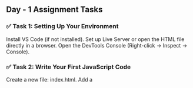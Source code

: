## Day - 1 Assignment Tasks

### ✅ Task 1: Setting Up Your Environment

Install VS Code (if not installed).
Set up Live Server or open the HTML file directly in a browser.
Open the DevTools Console (Right-click → Inspect → Console).

### ✅ Task 2: Write Your First JavaScript Code

Create a new file: index.html.
Add a <script> tag inside the HTML file or link an external script.js.
Inside script.js, write a simple greeting program:
console.log("Hello, tapaScript!");
console.log("Welcome to 40 Days of JavaScript!");
document.write("Check the browser console for a message!");
Run the HTML file in the browser and check:
The console log prints the text.
The document.write() outputs text on the webpage.

### ✅ Task 3: Experiment with Different JavaScript Loading Methods

Add the script in <head>, end of the <body> tag.
Use async and defer attributes
Understand the difefrences.

### ✅ Task 4: Take Notes and Submit

Hope you have captured a good notes of your learning.
On the Discord, you will find 40 Days of JavaScript. Please post about your task completion(github repo, screenshots, all) in the task-assignments channel.
